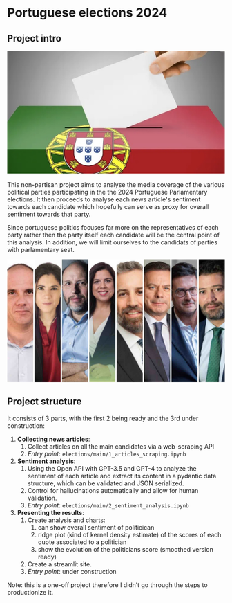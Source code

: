 # Portuguese elections 2024
## Project intro
<p align="center">
  <img src="images/portugal_votes.jpg" alt="portugal votes" width="600"/>
</p>


This non-partisan project aims to analyse the media coverage of the various political parties participating in the the 2024 Portuguese Parlamentary elections. It then proceeds to analyse each news article's sentiment towards each candidate which hopefully can serve as proxy for overall sentiment towards that party.

Since portuguese politics focuses far more on the representatives of each party rather then the party itself each candidate will be the central point of this analysis. In addition, we will limit ourselves to the candidats of parties with parlamentary seat.

<p align="center">
  <img src="images/political_candidates.jpg" alt="portugal votes" width="600"/>
</p>

## Project structure
It consists of 3 parts, with the first 2 being ready and the 3rd under construction:
1.	**Collecting news articles**: 
    1. Collect articles on all the main candidates via a web-scraping API
    2. *Entry point*: `elections/main/1_articles_scraping.ipynb`
2.	**Sentiment analysis**:
    1.	Using the Open API with GPT-3.5 and GPT-4 to analyze the sentiment of each article and extract its content in a pydantic data structure, which can be validated and JSON serialized. 
    2.	Control for hallucinations automatically and allow for human validation.
    3.  *Entry point*: `elections/main/2_sentiment_analysis.ipynb`
3.	**Presenting the results**:
    1.	Create analysis and charts:
        1. can show overall sentiment of politicican
        2. ridge plot (kind of kernel density estimate) of the scores of each quote associated to a politician
        3. show the evolution of the politicians score (smoothed version ready)
    2.	Create a streamlit site.
    3.  *Entry point*: under construction

Note: this is a one-off project therefore I didn’t go through the steps to productionize it.
